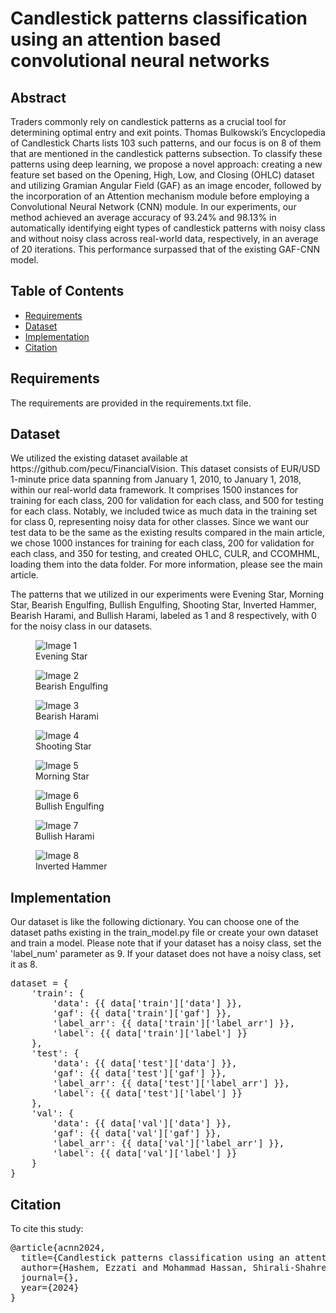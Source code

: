 <!DOCTYPE html>
<html lang="en">
<head>
  <meta charset="UTF-8">
</head>
<body>
  <h1>Candlestick patterns classification using an attention based convolutional neural networks</h1>
  <h2> Abstract</h2>
  <p>Traders commonly rely on candlestick patterns as a crucial tool for determining
optimal entry and exit points. Thomas Bulkowski’s Encyclopedia of Candlestick
Charts lists 103 such patterns, and our focus is on 8 of them that are mentioned
in the candlestick patterns subsection. To classify these patterns using deep
learning, we propose a novel approach: creating a new feature set based on
the Opening, High, Low, and Closing (OHLC) dataset and utilizing Gramian
Angular Field (GAF) as an image encoder, followed by the incorporation of an
Attention mechanism module before employing a Convolutional Neural Network
(CNN) module. In our experiments, our method achieved an average accuracy
of 93.24% and 98.13% in automatically identifying eight types of candlestick
patterns with noisy class and without noisy class across real-world data,
 respectively, in an average of 20 iterations. This performance surpassed that of the
existing GAF-CNN model.</p>
  
  <h2>Table of Contents</h2>
  <ul>
    <li><a href="#Requirements">Requirements</a></li>
    <li><a href="#Dataset">Dataset</a></li>
	<li><a href="#Implementation">Implementation</a></li>
	<li><a href="#Citation">Citation</a></li>
  </ul>
  
  <h2 id="Requirements">Requirements</h2>
  <p>The requirements are provided in the requirements.txt file.</p>
  
  <h2 id="Dataset">Dataset</h2>
   <p>We utilized the existing dataset available at https://github.com/pecu/FinancialVision.
      This dataset consists of EUR/USD 1-minute price data spanning from January 1, 2010, to January 1, 2018,
      within our real-world data framework. It comprises 1500 instances for training for each class, 200 for
      validation for each class, and 500 for testing for each class. Notably, we included twice as much data
      in the training set for class 0, representing noisy data for other classes. Since we want our test data
      to be the same as the existing results compared in the main article, we chose 1000 instances for training
      for each class, 200 for validation for each class, and 350 for testing, and created OHLC, CULR, and CCOMHML,
      loading them into the data folder. For more information, please see the main article.</p>
	  
<p>The patterns that we utilized in our experiments were Evening Star, Morning Star, Bearish Engulfing,
	  Bullish Engulfing, Shooting Star, Inverted Hammer, Bearish Harami, and Bullish Harami, labeled as 1 and 8
	  respectively, with 0 for the noisy class in our datasets.</p>
		
  <figure>
    <img src="images/estar.png" alt="Image 1">
    <figcaption>Evening Star</figcaption>
  </figure>
  <figure>
    <img src="images/beareng.png" alt="Image 2">
    <figcaption>Bearish Engulfing</figcaption>
  </figure>
  <figure>
    <img src="images/bearharami.png" alt="Image 3">
    <figcaption>Bearish Harami</figcaption>
  </figure>
  <figure>
    <img src="images/shootstar.png" alt="Image 4">
    <figcaption>Shooting Star</figcaption>
  </figure>
  <figure>
    <img src="images/mstar.png" alt="Image 5">
    <figcaption>Morning Star</figcaption>
  </figure>
  <figure>
    <img src="images/bulleng.png" alt="Image 6">
    <figcaption>Bullish Engulfing</figcaption>
  </figure>
  <figure>
    <img src="images/bullharami.png" alt="Image 7">
    <figcaption>Bullish Harami</figcaption>
  </figure>
  <figure>
    <img src="images/inverth.png" alt="Image 8">
    <figcaption>Inverted Hammer</figcaption>
  </figure>

	   
  <h2 id="Implementation">Implementation</h2>
  <p>
  Our dataset is like the following dictionary. You can choose one of the dataset paths existing in the train_model.py file or
  create your own dataset and train a model. Please note that if your dataset has a noisy class, set the 'label_num' parameter
  as 9. If your dataset does not have a noisy class, set it as 8.
  </p>
	<pre class="dict">
dataset = {
    'train': {
        'data': {{ data['train']['data'] }},
        'gaf': {{ data['train']['gaf'] }},
        'label_arr': {{ data['train']['label_arr'] }},
        'label': {{ data['train']['label'] }}
    },
    'test': {
        'data': {{ data['test']['data'] }},
        'gaf': {{ data['test']['gaf'] }},
        'label_arr': {{ data['test']['label_arr'] }},
        'label': {{ data['test']['label'] }}
    },
    'val': {
        'data': {{ data['val']['data'] }},
        'gaf': {{ data['val']['gaf'] }},
        'label_arr': {{ data['val']['label_arr'] }},
        'label': {{ data['val']['label'] }}
    }
}
</pre>

  <h2 id="Citation">Citation</h2> 
	To cite this study:
<pre>
@article{acnn2024,
  title={Candlestick patterns classification using an attention based convolutional neural networks},
  author={Hashem, Ezzati and Mohammad Hassan, Shirali-Shahreza and Erfan, Salavati},
  journal={},
  year={2024}
}
</pre>
  </body>
  </html>
